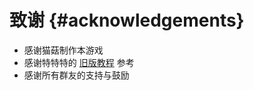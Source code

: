 # 致谢 {#acknowledgements}

- 感谢猫菇制作本游戏
- 感谢特特特的 [旧版教程](https://github.com/Dilant/B2METutorial) 参考
- 感谢所有群友的支持与鼓励
